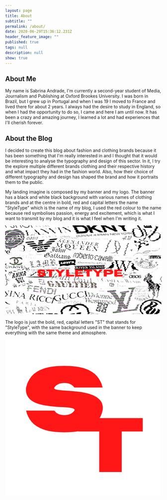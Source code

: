 ```yaml
---
layout: page
title: About
subtitle: ""
permalink: /about/
date: 2020-06-29T15:36:12.231Z
header_feature_image: ""
published: true
tags: null
description: null
show: true
---
```

## About Me

My name is Sabrina Andrade, I'm currently a second-year student of Media, Journalism and Publishing at Oxford Brookes University. I was born in Brazil, but I grew up in Portugal and when I was 19 I moved to France and lived there for about 2 years. I always had the desire to study in England, so when I had the opportunity to do so, I came and here I am until now. It has been a crazy and amazing journey, I learned a lot and had experiences that I'll cherish forever. 

## About the Blog

I decided to create this blog about fashion and clothing brands because it has been something that I'm really interested in and I thought that it would be interesting to analyse the typography and design of this sector. In it, I try the explore multiple different brands clothing and their respective history and what impact they had in the fashion world. Also, how their choice of different typography and design has shaped the brand and how it portraits them to the public.  

My landing imagine is composed by my banner and my logo. The banner has a black and white black background with various names of clothing brands and at the centre in bold, red and capital letters the name "StyleType" which is the name of my blog, I used the red colour to the name because red symbolises passion, energy and excitement, which is what I want to transmit by my blog and it is what I feel when I'm writing it.

![](../uploads/styletype.png)

 The logo is just the bold, red, capital letters "ST" that stands for "StyleType", with the same background used in the banner to keep everything with the same theme and atmosphere.

![](../uploads/s.png)
